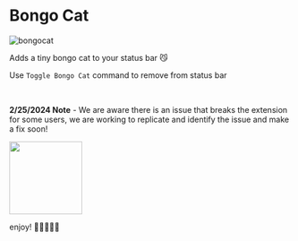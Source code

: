 
# Bongo Cat 

![bongocat](https://github.com/kitgore/BongoCat/assets/87792049/cd430b3e-968b-4e87-9c11-2aa2765d99de)

Adds a tiny bongo cat to your status bar 😼


Use `Toggle Bongo Cat` command to remove from status bar

<br/>

**2/25/2024 Note** - We are aware there is an issue that breaks the extension for some users, we are working to replicate and identify the issue and make a fix soon!
<br/>


<img src="https://github.com/kitgore/BongoCat/assets/87792049/0c513230-6c48-40f7-9eb0-8a46a12c16d5" width="130">

enjoy! 🌱🍄✨🌼🍃
